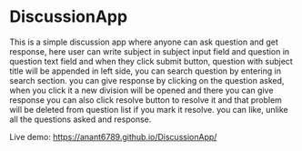 # DiscussionApp
This is a simple discussion app where anyone can ask question and get response, here user can write subject in subject input field and question in question text field and when they click submit button, question with subject title will be appended in left side, you can search question by entering in search section. you can give response by clicking on the question asked, when you click it a new division will be opened and there you can give response you can also click resolve button to resolve it and that problem will be deleted from question list if you mark it resolve. you can like, unlike all the questions asked and response.

Live demo: https://anant6789.github.io/DiscussionApp/
